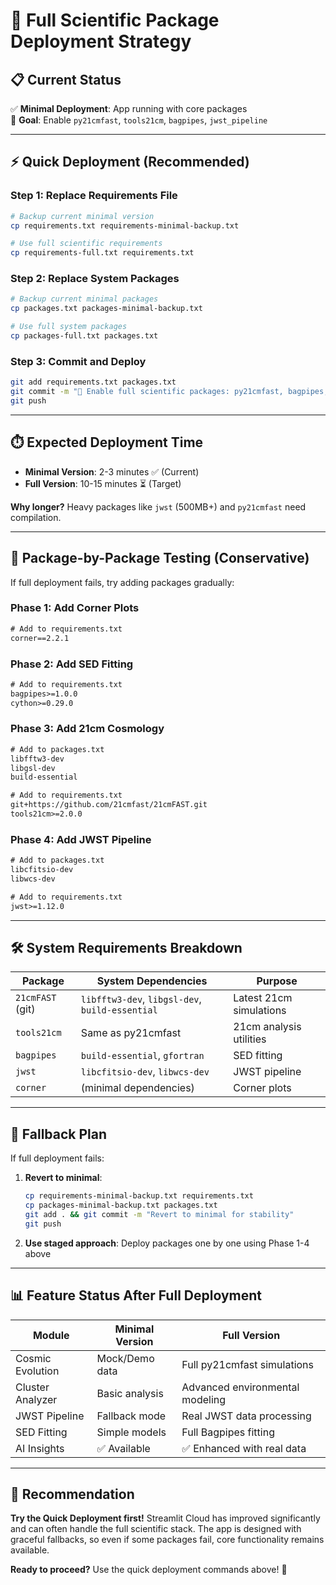 # 🚀 Full Scientific Package Deployment Strategy

## 📋 **Current Status**

✅ **Minimal Deployment**: App running with core packages  
🎯 **Goal**: Enable `py21cmfast`, `tools21cm`, `bagpipes`, `jwst_pipeline`

---

## ⚡ **Quick Deployment (Recommended)**

### **Step 1: Replace Requirements File**

```bash
# Backup current minimal version
cp requirements.txt requirements-minimal-backup.txt

# Use full scientific requirements
cp requirements-full.txt requirements.txt
```

### **Step 2: Replace System Packages**

```bash
# Backup current minimal packages
cp packages.txt packages-minimal-backup.txt

# Use full system packages
cp packages-full.txt packages.txt
```

### **Step 3: Commit and Deploy**

```bash
git add requirements.txt packages.txt
git commit -m "🔬 Enable full scientific packages: py21cmfast, bagpipes, jwst, tools21cm"
git push
```

---

## ⏱️ **Expected Deployment Time**

- **Minimal Version**: 2-3 minutes ✅ (Current)
- **Full Version**: 10-15 minutes ⏳ (Target)

**Why longer?** Heavy packages like `jwst` (500MB+) and `py21cmfast` need compilation.

---

## 🧪 **Package-by-Package Testing (Conservative)**

If full deployment fails, try adding packages gradually:

### **Phase 1: Add Corner Plots**

```txt
# Add to requirements.txt
corner==2.2.1
```

### **Phase 2: Add SED Fitting**

```txt
# Add to requirements.txt
bagpipes>=1.0.0
cython>=0.29.0
```

### **Phase 3: Add 21cm Cosmology**

```txt
# Add to packages.txt
libfftw3-dev
libgsl-dev
build-essential

# Add to requirements.txt
git+https://github.com/21cmfast/21cmFAST.git
tools21cm>=2.0.0
```

### **Phase 4: Add JWST Pipeline**

```txt
# Add to packages.txt
libcfitsio-dev
libwcs-dev

# Add to requirements.txt
jwst>=1.12.0
```

---

## 🛠️ **System Requirements Breakdown**

| Package          | System Dependencies                             | Purpose                 |
| ---------------- | ----------------------------------------------- | ----------------------- |
| `21cmFAST` (git) | `libfftw3-dev`, `libgsl-dev`, `build-essential` | Latest 21cm simulations |
| `tools21cm`      | Same as py21cmfast                              | 21cm analysis utilities |
| `bagpipes`       | `build-essential`, `gfortran`                   | SED fitting             |
| `jwst`           | `libcfitsio-dev`, `libwcs-dev`                  | JWST pipeline           |
| `corner`         | (minimal dependencies)                          | Corner plots            |

---

## 🚨 **Fallback Plan**

If full deployment fails:

1. **Revert to minimal**:

   ```bash
   cp requirements-minimal-backup.txt requirements.txt
   cp packages-minimal-backup.txt packages.txt
   git add . && git commit -m "Revert to minimal for stability"
   git push
   ```

2. **Use staged approach**: Deploy packages one by one using Phase 1-4 above

---

## 📊 **Feature Status After Full Deployment**

| Module           | Minimal Version | Full Version                    |
| ---------------- | --------------- | ------------------------------- |
| Cosmic Evolution | Mock/Demo data  | Full py21cmfast simulations     |
| Cluster Analyzer | Basic analysis  | Advanced environmental modeling |
| JWST Pipeline    | Fallback mode   | Real JWST data processing       |
| SED Fitting      | Simple models   | Full Bagpipes fitting           |
| AI Insights      | ✅ Available    | ✅ Enhanced with real data      |

---

## 🎯 **Recommendation**

**Try the Quick Deployment first!** Streamlit Cloud has improved significantly and can often handle the full scientific stack. The app is designed with graceful fallbacks, so even if some packages fail, core functionality remains available.

**Ready to proceed?** Use the quick deployment commands above! 🚀
